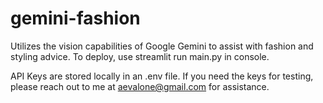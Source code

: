 # gemini-fashion

Utilizes the vision capabilities of Google Gemini to assist with fashion and styling advice. 
To deploy, use streamlit run main.py in console.

API Keys are stored locally in an .env file.  If you need the keys for testing, please reach out to me at aevalone@gmail.com for assistance.
